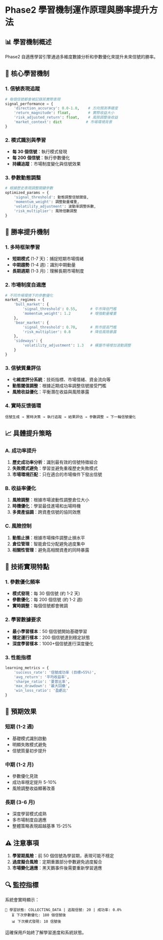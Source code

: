 # Phase2 學習機制運作原理與勝率提升方法

## 📊 學習機制概述

Phase2 自適應學習引擎通過多維度數據分析和參數優化來提升未來信號的勝率。

## 🎯 核心學習機制

### 1. 信號表現追蹤

```python
# 每個信號都會被記錄其實際表現
signal_performance = {
    'direction_accuracy': 0.0-1.0,    # 方向預測準確度
    'return_magnitude': float,        # 實際收益大小
    'risk_adjusted_return': float,    # 風險調整後收益
    'market_context': dict           # 市場環境背景
}
```

### 2. 模式識別與學習

- **每 30 個信號**：執行模式發現
- **每 200 個信號**：執行參數優化
- **持續追蹤**：市場制度變化與信號效果

### 3. 參數動態調整

```python
# 根據歷史表現調整關鍵參數
optimized_params = {
    'signal_threshold': 動態調整信號閾值,
    'momentum_weight': 調整動量權重,
    'volatility_adjustment': 波動率調整係數,
    'risk_multiplier': 風險倍數調整
}
```

## 🚀 勝率提升機制

### 1. 多時框架學習

- **短期模式** (1-7 天)：捕捉短期市場情緒
- **中期趨勢** (1-4 週)：識別中期動量
- **長期週期** (1-3 月)：理解長期市場制度

### 2. 市場制度自適應

```python
# 不同市場環境下的參數優化
market_regimes = {
    'bull_market': {
        'signal_threshold': 0.55,      # 牛市降低門檻
        'momentum_weight': 1.2         # 增強動量權重
    },
    'bear_market': {
        'signal_threshold': 0.70,      # 熊市提高門檻
        'risk_multiplier': 0.8         # 降低風險暴露
    },
    'sideways': {
        'volatility_adjustment': 1.3   # 橫盤市場增加波動調整
    }
}
```

### 3. 信號質量評估

- **七維度評分系統**：技術指標、市場情緒、資金流向等
- **動態閾值調整**：根據近期成功率調整信號接受門檻
- **風險收益優化**：平衡潛在收益與風險暴露

### 4. 實時反馈循環

```
信號生成 → 實時決策 → 執行追蹤 → 結果評估 → 參數調整 → 下一輪信號優化
```

## 📈 具體提升策略

### A. 成功率提升

1. **歷史成功率分析**：識別最有效的信號特徵組合
2. **失敗模式避免**：學習並避免重複歷史失敗模式
3. **市場環境匹配**：只在適合的市場條件下發出信號

### B. 收益率優化

1. **風險調整**：根據市場波動性調整倉位大小
2. **時機優化**：學習最佳進場和出場時機
3. **多資產協調**：跨資產信號的協同效應

### C. 風險控制

1. **動態止損**：根據市場條件調整止損水平
2. **倉位管理**：智能倉位分配避免過度集中
3. **相關性管理**：避免高相關資產的同時暴露

## 🔧 技術實現特點

### 1. 參數優化頻率

- **模式發現**：每 30 個信號 (約 1-2 天)
- **參數優化**：每 200 個信號 (約 1-2 週)
- **實時調整**：每個信號都會微調

### 2. 學習數據要求

- **最小學習樣本**：50 個信號開始基礎學習
- **穩定運行樣本**：200 個信號達到穩定狀態
- **深度學習樣本**：1000+個信號進行深度優化

### 3. 性能指標

```python
learning_metrics = {
    'success_rate': '信號成功率 (目標>55%)',
    'avg_return': '平均收益率',
    'sharpe_ratio': '夏普比率',
    'max_drawdown': '最大回撤',
    'win_loss_ratio': '盈虧比'
}
```

## 🎯 預期效果

### 短期 (1-2 週)

- 基礎模式識別啟動
- 明顯失敗模式避免
- 信號質量初步提升

### 中期 (1-2 月)

- 參數優化見效
- 成功率穩定提升 5-10%
- 風險調整收益顯著改善

### 長期 (3-6 月)

- 深度學習模式成熟
- 多市場制度自適應
- 整體策略表現超越基準 15-25%

## ⚠️ 注意事項

1. **學習期風險**：前 50 個信號為學習期，表現可能不穩定
2. **過度擬合風險**：定期重置部分參數避免過度擬合
3. **市場變化適應**：黑天鵝事件後需要重新學習適應

## 🔍 監控指標

系統會實時顯示：

```
🧠 學習狀態: COLLECTING_DATA | 追蹤信號: 20 | 成功率: 0.0%
   ⏳ 下次參數優化: 180 個信號後
   📊 下次模式發現: 10 信號後
```

這確保用戶始終了解學習進度和系統狀態。
